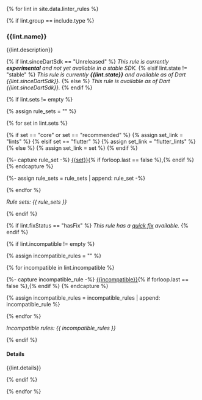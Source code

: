 {% for lint in site.data.linter_rules %}

{% if lint.group == include.type %}

### {{lint.name}}

{{lint.description}}

{% if lint.sinceDartSdk == "Unreleased" %}
_This rule is currently **experimental**
and not yet available in a stable SDK._
{% elsif lint.state != "stable" %}
_This rule is currently **{{lint.state}}**
and available as of Dart {{lint.sinceDartSdk}}._
{% else %}
_This rule is available as of Dart {{lint.sinceDartSdk}}._
{% endif %}

{% if lint.sets != empty %}

{% assign rule_sets = "" %}

{% for set in lint.sets %}

{% if set == "core" or set == "recommended" %}
  {% assign set_link = "lints" %}
{% elsif set == "flutter" %} 
  {% assign set_link = "flutter_lints" %}
{% else %}
  {% assign set_link = set %}
{% endif %}

{%- capture rule_set -%}
[{{set}}](#{{set_link}}){% if forloop.last == false %},{% endif %}
{% endcapture %}

{%- assign rule_sets = rule_sets | append: rule_set -%}

{% endfor %}

<em>Rule sets: {{ rule_sets }}</em>

{% endif %}

{% if lint.fixStatus == "hasFix" %}
<em>This rule has a [quick fix](#quick-fixes) available.</em>
{% endif %}

{% if lint.incompatible != empty %}

{% assign incompatible_rules = "" %}

{% for incompatible in lint.incompatible %}

{%- capture incompatible_rule -%}
[{{incompatible}}](#{{incompatible}}){% if forloop.last == false %},{% endif %}
{% endcapture %}

{% assign incompatible_rules = incompatible_rules | append: incompatible_rule %}

{% endfor %}

<em>Incompatible rules: {{ incompatible_rules }}</em>

{% endif %}

#### Details

{{lint.details}}

{% endif %}

{% endfor %}
